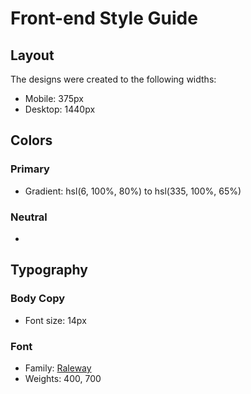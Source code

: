 # Front-end Style Guide

## Layout

The designs were created to the following widths:

- Mobile: 375px
- Desktop: 1440px

## Colors

### Primary

- Gradient: hsl(6, 100%, 80%) to hsl(335, 100%, 65%)

### Neutral

-

## Typography

### Body Copy

- Font size: 14px

### Font

- Family: [Raleway](https://fonts.google.com/specimen/Raleway)
- Weights: 400, 700
